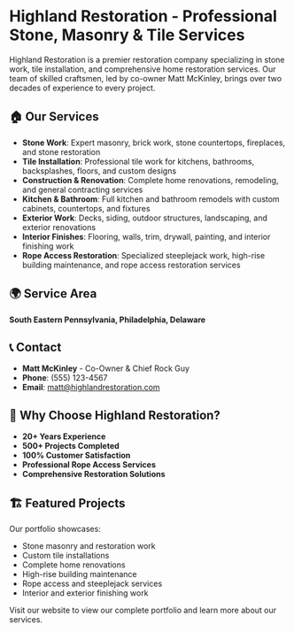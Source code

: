 # Highland Restoration - Professional Stone, Masonry & Tile Services

Highland Restoration is a premier restoration company specializing in stone work, tile installation, and comprehensive home restoration services. Our team of skilled craftsmen, led by co-owner Matt McKinley, brings over two decades of experience to every project.

## 🏠 Our Services

- **Stone Work**: Expert masonry, brick work, stone countertops, fireplaces, and stone restoration
- **Tile Installation**: Professional tile work for kitchens, bathrooms, backsplashes, floors, and custom designs
- **Construction & Renovation**: Complete home renovations, remodeling, and general contracting services
- **Kitchen & Bathroom**: Full kitchen and bathroom remodels with custom cabinets, countertops, and fixtures
- **Exterior Work**: Decks, siding, outdoor structures, landscaping, and exterior renovations
- **Interior Finishes**: Flooring, walls, trim, drywall, painting, and interior finishing work
- **Rope Access Restoration**: Specialized steeplejack work, high-rise building maintenance, and rope access restoration services

## 🌍 Service Area

**South Eastern Pennsylvania, Philadelphia, Delaware**

## 📞 Contact

- **Matt McKinley** - Co-Owner & Chief Rock Guy
- **Phone**: (555) 123-4567
- **Email**: matt@highlandrestoration.com

## 🎯 Why Choose Highland Restoration?

- **20+ Years Experience**
- **500+ Projects Completed**
- **100% Customer Satisfaction**
- **Professional Rope Access Services**
- **Comprehensive Restoration Solutions**

## 🏗️ Featured Projects

Our portfolio showcases:
- Stone masonry and restoration work
- Custom tile installations
- Complete home renovations
- High-rise building maintenance
- Rope access and steeplejack services
- Interior and exterior finishing work

Visit our website to view our complete portfolio and learn more about our services.
